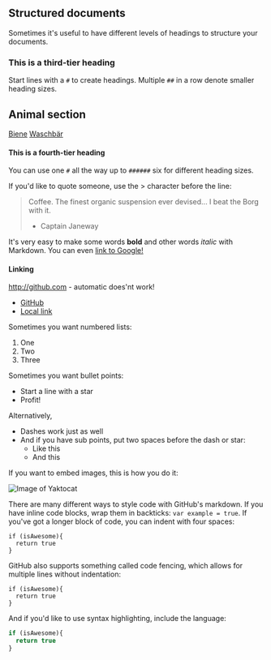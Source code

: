 ## Structured documents

Sometimes it's useful to have different levels of headings to structure your documents.

### This is a third-tier heading
Start lines with a `#` to create headings. Multiple `##` in a row denote smaller heading sizes.

## Animal section
[Biene](Biene)
[Waschbär](Waschbär)

#### This is a fourth-tier heading

You can use one `#` all the way up to `######` six for different heading sizes.

If you'd like to quote someone, use the > character before the line:

> Coffee. The finest organic suspension ever devised... I beat the Borg with it.
> - Captain Janeway


It's very easy to make some words **bold** and other words *italic* with Markdown.
You can even [link to Google!](http://google.com)

#### Linking

http://github.com - automatic does'nt work!


- [GitHub](http://github.com)
- [Local link](wiki)

Sometimes you want numbered lists:

1. One
2. Two
3. Three

Sometimes you want bullet points:

* Start a line with a star
* Profit!

Alternatively,

- Dashes work just as well
- And if you have sub points, put two spaces before the dash or star:
  - Like this
  - And this

If you want to embed images, this is how you do it:

![Image of Yaktocat](https://octodex.github.com/images/yaktocat.png)

There are many different ways to style code with GitHub's markdown. If you have inline code blocks, wrap them in backticks: `var example = true`.
If you've got a longer block of code, you can indent with four spaces:

    if (isAwesome){
      return true
    }

GitHub also supports something called code fencing, which allows for multiple lines without indentation:

```
if (isAwesome){
  return true
}
```

And if you'd like to use syntax highlighting, include the language:

```javascript
if (isAwesome){
  return true
}
```